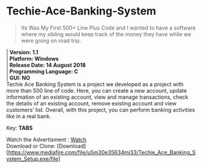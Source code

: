 # Techie-Ace-Banking-System  
> Its Was My First 500+ Line Plus Code and I wanted to have a software where my sibling would keep track of the money they have while we were going on road trip.  

|         **Version: 1.1**  
|         **Platform: Windows**  
|         **Release Date: 14 August 2018**  
|          **Programming Language: C**  
|          **GUI: NO**   
Techie Ace Banking System is a project we developed as a project with more than 500 line of code.  Here, you can create a new account, update information of an existing account, view and manage transactions, check the details of an existing account, remove existing account and view customers’ list. Overall, with this project, you can perform banking activities like in a real bank.  

Key: **TABS**  

Watch the Advertisment : [Watch](https://www.youtube.com/watch?v=vdxaUFtg1tw)  
Download or Clone: [Download] [https://www.mediafire.com/file/u5m30e35634mi33/Techie_Ace_Banking_System_Setup.exe/file]
